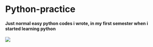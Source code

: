 # Python-practice

#### Just normal easy python codes i wrote, in my first semester when i started learning python 

<p> <img align="center" src="https://media3.giphy.com/media/scZPhLqaVOM1qG4lT9/giphy.gif?cid=ecf05e47hf2p6oycg09k1ura9xvpvvplzfhgr97b1n6lqr70&ep=v1_gifs_related&rid=giphy.gif&ct=g" /> </p>

